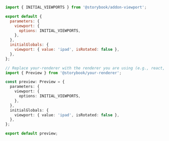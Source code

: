 ```js filename=".storybook/preview.js" renderer="common" language="js"
import { INITIAL_VIEWPORTS } from '@storybook/addon-viewport';

export default {
  parameters: {
    viewport: {
      options: INITIAL_VIEWPORTS,
    },
  },
  initialGlobals: {
    viewport: { value: 'ipad', isRotated: false },
  },
};
```

```ts filename=".storybook/preview.ts" renderer="common" language="ts"
// Replace your-renderer with the renderer you are using (e.g., react, vue3, angular, etc.)
import { Preview } from '@storybook/your-renderer';

const preview: Preview = {
  parameters: {
    viewport: {
      options: INITIAL_VIEWPORTS,
    },
  },
  initialGlobals: {
    viewport: { value: 'ipad', isRotated: false },
  },
};

export default preview;
```
